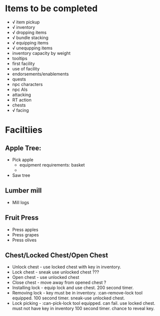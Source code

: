 Items to be completed
=====================
- √ item pickup
- √ inventory
- √ dropping items
- √ bundle stacking
- √ equipping items
- √ unequpping items
- inventory capacity by weight
- tooltips
- first facility
- use of facility
- endorsements/enablements
- quests
- npc characters
- npc AIs
- attacking
- RT action
- chests
- √ facing

Faciltiies
===

Apple Tree:
---


* Pick apple
  * equipment requirements: basket
  * 
* Saw tree
  
Lumber mill
---
* Mill logs


Fruit Press
---
* Press apples
* Press grapes
* Press olives

Chest/Locked Chest/Open Chest
---
* Unlock chest - use locked chest with key in inventory.
* Lock chest   - sneak use unlocked chest ???
* Open chest   - use unlocked chest
* Close chest  - move away from opened chest ?
* Installing lock - equip lock and use chest. 200 second timer.
* Removing lock - key must be in inventory. :can-remove-lock tool equipped.
                  100 second timer.  sneak-use unlocked chest.
* Lock picking  - :can-pick-lock tool equipped. can fail.  use locked chest.  must not have key
                  in inventory 100 second timer.  chance to reveal key.

